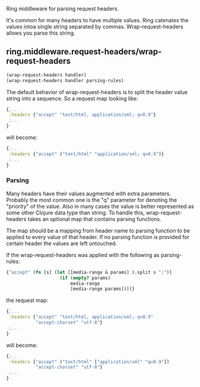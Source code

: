 Ring middleware for parsing request headers.

It's common for many headers to have multiple values. Ring
catenates the values intoa single string separated by
commas. Wrap-request-headers allows you parse this string.

## ring.middleware.request-headers/wrap-request-headers

```clojure
(wrap-request-headers handler)
(wrap-request-headers handler parsing-rules)
```

The default behavior of wrap-request-headers is to split the header
value string into a sequence. So a request map looking like:

```clojure
{;...
 :headers {"accept" "text/html, application/xml; q=0.9"}
 ;...
}
```

will become:

```clojure
{;...
 :headers {"accept" ("text/html" "application/xml; q=0.9")}
 ;...
}
```

### Parsing

Many headers have their values augmented with extra
parameters. Probably the most common one is the "q" parameter for
denoting the "priority" of the value. Also in many cases the value is
better represented as some other Clojure data type than string. To
handle this, wrap-request-headers takes an optional map that contains
parsing functions.

The map should be a mapping from header name to parsing function to be
applied to every value of that header. If no parsing function is
provided for certain header the values are left untouched.

If the wrap-request-headers was applied with the following as
parsing-rules:

```clojure
{"accept" (fn [s] (let [[media-range & params] (.split s ";")]
                    (if (empty? params)
                        media-range
                        [media-range params])))}
```

the request map:

```clojure
{;...
 :headers {"accept" "text/html, application/xml; q=0.9"
           "accept-charset" "utf-8"}
 ;...
}
```

will become:

```clojure
{;...
 :headers {"accept" ("text/html" ["application/xml" "q=0.9"])
           "accept-charset" "utf-8"}
 ;...
}
```
